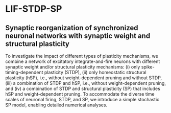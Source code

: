 # LIF-STDP-SP
## Synaptic reorganization of synchronized neuronal networks with synaptic weight and structural plasticity

To investigate the impact of different types of plasticity mechanisms, we combine a network of excitatory integrate-and-fire neurons with different synaptic weight and/or structural plasticity mechanisms: (i) only spike-timing-dependent plasticity (STDP), (ii) only homeostatic structural plasticity (hSP), i.e., without weight-dependent pruning and without STDP, (iii) a combination of STDP and hSP, i.e., without weight-dependent pruning, and (iv) a combination of STDP and structural plasticity (SP) that includes hSP and weight-dependent pruning. To accommodate the diverse time scales of neuronal firing, STDP, and SP, we introduce a simple stochastic SP model, enabling detailed numerical analyses.
